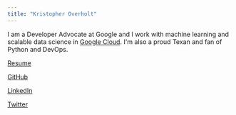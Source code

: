 ```yaml
---
title: "Kristopher Overholt"
---
```


I am a Developer Advocate at Google and I work with machine learning and
scalable data science in [Google Cloud](https://cloud.google.com/). I'm also a
proud Texan and fan of Python and DevOps.

[Resume](Overholt-Resume.pdf)

[GitHub](https://github.com/koverholt)

[LinkedIn](http://www.linkedin.com/in/koverholt)

[Twitter](http://www.twitter.com/koverholt)
